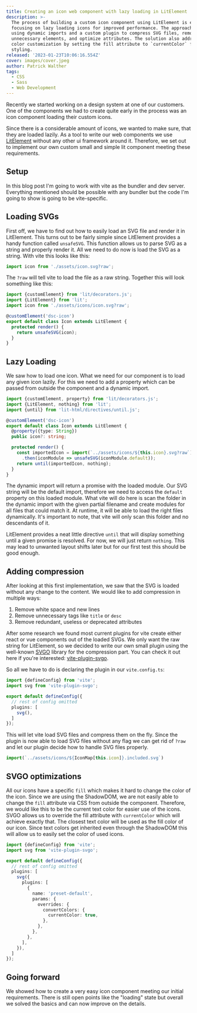 ```yaml
---
title: Creating an icon web component with lazy loading in LitElement
description: >-
  The process of building a custom icon component using LitElement is explored,
  focusing on lazy loading icons for improved performance. The approach involves
  using dynamic imports and a custom plugin to compress SVG files, remove
  unnecessary elements, and optimize attributes. The solution also addresses
  color customization by setting the fill attribute to `currentColor` for easier
  styling.
released: '2023-01-23T10:06:16.554Z'
cover: images/cover.jpeg
author: Patrick Walther
tags:
  - CSS
  - Sass
  - Web Development
---
```

Recently we started working on a design system at one of our customers. One of the components we had
to create quite early in the process was an icon component loading their custom icons.

Since there is a considerable amount of icons, we wanted to make sure, that they are loaded lazily.
As a tool to write our web components we use [LitElement](https://lit.dev/docs/) without any other ui framework around it.
Therefore, we set out to implement our own custom small and simple lit component meeting these
requirements.

## Setup

In this blog post I'm going to work with vite as the bundler and dev server. Everything mentioned
should be possible with any bundler but the code I'm going to show is going to be vite-specific.

## Loading SVGs

First off, we have to find out how to easily load an SVG file and render it in LitElement. This
turns out to be fairly simple since LitElement provides a handy function called `unsafeSVG`. This
function allows us to parse SVG as a string and properly render it. All we need to do now is load
the SVG as a string. With vite this looks like this:

```javascript
import icon from './assets/icon.svg?raw';
```

The `?raw` will tell vite to load the file as a raw string. Together this will look something like
this:

```typescript
import {customElement} from 'lit/decorators.js';
import {LitElement} from 'lit';
import icon from './assets/icons/icon.svg?raw';

@customElement('dsc-icon')
export default class Icon extends LitElement {
  protected render() {
    return unsafeSVG(icon);
  }
}
```

## Lazy Loading

We saw how to load one icon. What we need for our component is to load any given icon lazily. For
this we need to add a property which can be passed from outside the component and a dynamic import.

```typescript
import {customElement, property} from 'lit/decorators.js';
import {LitElement, nothing} from 'lit';
import {until} from 'lit-html/directives/until.js';

@customElement('dsc-icon')
export default class Icon extends LitElement {
  @property({type: String})
  public icon?: string;

  protected render() {
    const importedIcon = import(`../assets/icons/${this.icon}.svg?raw`)
      .then(iconModule => unsafeSVG(iconModule.default));
    return until(importedIcon, nothing);
  }
}
```

The dynamic import will return a promise with the loaded module. Our SVG string will be the default
import, therefore we need to access the `default` property on this loaded module. What vite will do
here is scan the folder in the dynamic import with the given partial filename and create modules for
all files that could match it. At runtime, it will be able to load the right files dynamically. It's
important to note, that vite will only scan this folder and no descendants of it.

LitElement provides a neat little directive `until` that will display something until a given
promise is resolved. For now, we will just return `nothing`. This may lead to unwanted layout shifts
later but for our first test this should be good enough.

## Adding compression

After looking at this first implementation, we saw that the SVG is loaded without any change to the
content. We would like to add compression in multiple ways:

1. Remove white space and new lines
2. Remove unnecessary tags like `title` or `desc`
3. Remove redundant, useless or deprecated attributes

After some research we found most current plugins for vite create either react or vue components out
of the loaded SVGs. We only want the raw string for LitElement, so we decided to write our own small
plugin using the well-known [SVGO](https://github.com/svg/svgo) library for the compression part.
You can check it out here if you're
interested: [vite-plugin-svgo](https://github.com/r3dDoX/vite-plugin-svgo).

So all we have to do is declaring the plugin in our `vite.config.ts`:

```typescript
import {defineConfig} from 'vite';
import svg from 'vite-plugin-svgo';

export default defineConfig({
  // rest of config omitted
  plugins: [
    svg(),
  ]
});
```

This will let vite load SVG files and compress them on the fly. Since the plugin is now able to load
SVG files without any flag we can get rid of `?raw` and let our plugin decide how to handle SVG
files properly.

```typescript
import(`../assets/icons/${IconMap[this.icon]}.included.svg`)
```

## SVGO optimizations

All our icons have a specific `fill` which makes it hard to change the color of the icon. Since we
are using the ShadowDOM, we are not easily able to change the `fill` attribute via CSS from outside
the component. Therefore, we would like this to be the current text color for easier use of the
icons. SVGO allows us to override the fill attribute with `currentColor` which will achieve exactly
that. The closest text color will be used as the fill color of our icon. Since text colors get
inherited even through the ShadowDOM this will allow us to easily set the color of used icons.

```typescript
import {defineConfig} from 'vite';
import svg from 'vite-plugin-svgo';

export default defineConfig({
  // rest of config omitted
  plugins: [
    svg({
      plugins: [
        {
          name: 'preset-default',
          params: {
            overrides: {
              convertColors: {
                currentColor: true,
              },
            },
          },
        },
      ],
    }),
  ]
});
```

## Going forward

We showed how to create a very easy icon component meeting our initial requirements. There is still
open points like the "loading" state but overall we solved the basics and can now improve on the
details.
